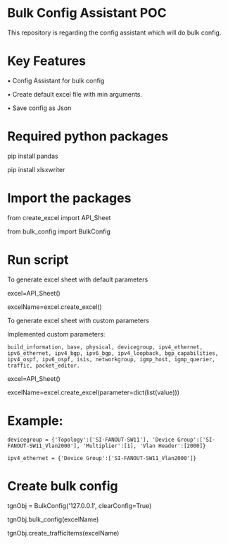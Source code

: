 # Bulk Config Assistant POC
This repository is regarding the config assistant which will do bulk config.

# Key Features
•	Config Assistant for bulk config

•	Create default excel file with min arguments.

•	Save config as Json

# Required python packages
pip install pandas

pip install xlsxwriter

# Import the packages
from create_excel import API_Sheet

from bulk_config import BulkConfig

# Run script

To generate excel sheet with default parameters

excel=API_Sheet()

excelName=excel.create_excel()

To generate excel sheet with custom parameters

Implemented custom parameters: 

	build_information, base, physical, devicegroup, ipv4_ethernet, ipv6_ethernet, ipv4_bgp, ipv6_bgp, ipv4_loopback, bgp_capabilities, ipv4_ospf, ipv6_ospf, isis, networkgroup, igmp_host, igmp_querier, traffic, packet_editor.

excel=API_Sheet()

excelName=excel.create_excel(parameter=dict(list(value)))
# Example:
	devicegroup = {'Topology':['SI-FANOUT-SW11'], 'Device Group':['SI-FANOUT-SW11_Vlan2000'], 'Multiplier':[1], 'Vlan Header':[2000]}

	ipv4_ethernet = {'Device Group':['SI-FANOUT-SW11_Vlan2000']}

# Create bulk config
tgnObj = BulkConfig('127.0.0.1', clearConfig=True)

tgnObj.bulk_config(excelName)

tgnObj.create_trafficitems(excelName)

